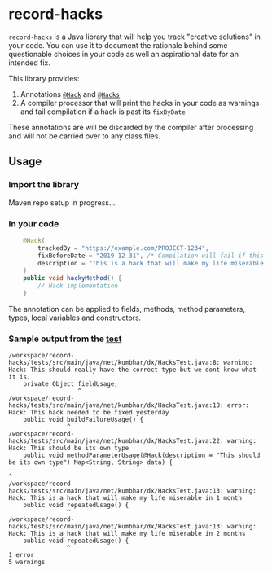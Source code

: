 # record-hacks
`record-hacks` is a Java library that will help you track "creative solutions" in your code. You can use it to document the rationale
behind some questionable choices in your code as well an aspirational date for an intended fix.
 
This library provides:
1. Annotations [`@Hack`](https://github.com/rohitkumbhar/record-hacks/blob/master/annotations/src/main/java/net/kumbhar/dx/Hack.java) and [`@Hacks`](https://github.com/rohitkumbhar/record-hacks/blob/master/annotations/src/main/java/net/kumbhar/dx/Hacks.java)
1. A compiler processor that will print the hacks in your code as warnings and fail compilation 
if a hack is past its `fixByDate`

These annotations are will be discarded by the compiler after processing and will not be carried over to any class files.

## Usage

### Import the library
Maven repo setup in progress...

### In your code
```java
    @Hack(
        trackedBy = "https://example.com/PROJECT-1234",
        fixBeforeDate = "2019-12-31", /* Compilation will fail if this annotation is not removed after this date */
        description = "This is a hack that will make my life miserable soon"
    )
    public void hackyMethod() {
        // Hack implementation
    }
```
The annotation can be applied to fields, methods, method parameters, types, local variables and constructors. 

### Sample output from the [test](https://github.com/rohitkumbhar/record-hacks/blob/master/tests/src/main/java/net/kumbhar/dx/HacksTest.java)
```
/workspace/record-hacks/tests/src/main/java/net/kumbhar/dx/HacksTest.java:8: warning: Hack: This should really have the correct type but we dont know what it is.
    private Object fieldUsage;
                   ^
/workspace/record-hacks/tests/src/main/java/net/kumbhar/dx/HacksTest.java:18: error: Hack: This hack needed to be fixed yesterday
    public void buildFailureUsage() {
                ^
/workspace/record-hacks/tests/src/main/java/net/kumbhar/dx/HacksTest.java:22: warning: Hack: This should be its own type
    public void methodParameterUsage(@Hack(description = "This should be its own type") Map<String, String> data) {
                                                                                                            ^
/workspace/record-hacks/tests/src/main/java/net/kumbhar/dx/HacksTest.java:13: warning: Hack: This is a hack that will make my life miserable in 1 month
    public void repeatedUsage() {
                ^
/workspace/record-hacks/tests/src/main/java/net/kumbhar/dx/HacksTest.java:13: warning: Hack: This is a hack that will make my life miserable in 2 months
    public void repeatedUsage() {
                ^
1 error
5 warnings

```



